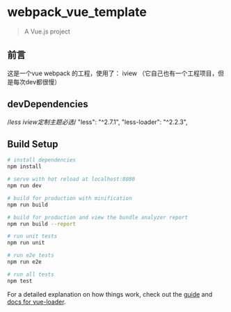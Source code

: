 # webpack_vue_template

> A Vue.js project

## 前言
这是一个vue webpack 的工程，使用了：
iview （它自己也有一个工程项目，但是每次dev都很慢）

## devDependencies
/*less iview定制主题必选*/
"less": "^2.7.1",
"less-loader": "^2.2.3",

## Build Setup

``` bash
# install dependencies
npm install

# serve with hot reload at localhost:8080
npm run dev

# build for production with minification
npm run build

# build for production and view the bundle analyzer report
npm run build --report

# run unit tests
npm run unit

# run e2e tests
npm run e2e

# run all tests
npm test
```

For a detailed explanation on how things work, check out the [guide](http://vuejs-templates.github.io/webpack/) and [docs for vue-loader](http://vuejs.github.io/vue-loader).
